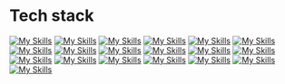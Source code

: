 # Tech stack
[![My Skills](https://skillicons.dev/icons?i=ts)](https://www.typescriptlang.org/)
[![My Skills](https://skillicons.dev/icons?i=js)](https://developer.mozilla.org/en-US/docs/Web/javascript)
[![My Skills](https://skillicons.dev/icons?i=html)](https://html.spec.whatwg.org/multipage/)
[![My Skills](https://skillicons.dev/icons?i=css)](https://www.w3.org/Style/CSS/Overview.en.html)
[![My Skills](https://skillicons.dev/icons?i=graphql)](https://graphql.org/)
[![My Skills](https://skillicons.dev/icons?i=astro)](https://astro.build/)
[![My Skills](https://skillicons.dev/icons?i=p5js)](https://p5js.org/)
[![My Skills](https://skillicons.dev/icons?i=sass)](https://sass-lang.com/)
[![My Skills](https://skillicons.dev/icons?i=tailwind)](https://tailwindcss.com/)
[![My Skills](https://skillicons.dev/icons?i=vue)](https://vuejs.org/)
[![My Skills](https://skillicons.dev/icons?i=vitest)](https://vitest.dev/)
[![My Skills](https://skillicons.dev/icons?i=figma)](https://www.figma.com/)
[![My Skills](https://skillicons.dev/icons?i=ps)](https://www.adobe.com/products/photoshop.html)
[![My Skills](https://skillicons.dev/icons?i=xd)](https://en.wikipedia.org/wiki/Adobe_XD)
[![My Skills](https://skillicons.dev/icons?i=azure)](https://azure.microsoft.com/en-us/products/devops/)
[![My Skills](https://skillicons.dev/icons?i=git)](https://git-scm.com/)
[![My Skills](https://skillicons.dev/icons?i=netlify)](https://www.netlify.com/)
[![My Skills](https://skillicons.dev/icons?i=supabase)](https://supabase.com/)
[![My Skills](https://skillicons.dev/icons?i=vite)](https://vitejs.dev/)
